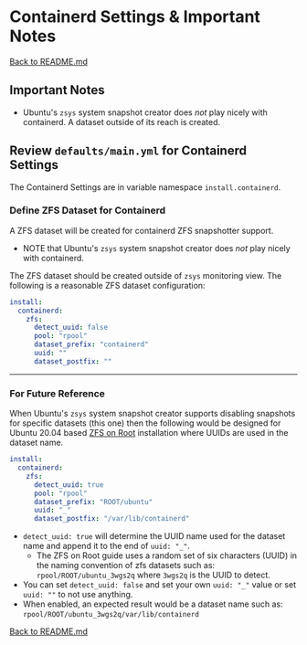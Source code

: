 # Containerd Settings & Important Notes

[Back to README.md](../README.md)

## Important Notes

* Ubuntu's `zsys` system snapshot creator does _not_ play nicely with containerd.  A dataset outside of its reach is created.

## Review `defaults/main.yml` for Containerd Settings

The Containerd Settings are in variable namespace `install.containerd`.

### Define ZFS Dataset for Containerd

A ZFS dataset will be created for containerd ZFS snapshotter support.  

* NOTE that Ubuntu's `zsys` system snapshot creator does _not_ play nicely with containerd.

The ZFS dataset should be created outside of `zsys` monitoring view. The following is a reasonable ZFS dataset configuration:

  ```yml
  install:
    containerd:
      zfs:
        detect_uuid: false
        pool: "rpool"
        dataset_prefix: "containerd"
        uuid: ""
        dataset_postfix: ""
  ```

---

### For Future Reference

When Ubuntu's `zsys` system snapshot creator supports disabling snapshots for specific datasets (this one) then the following would be designed for Ubuntu 20.04 based [ZFS on Root](https://github.com/reefland/ansible-zfs_on_root) installation where UUIDs are used in the dataset name.

```yml
install:
  containerd:
    zfs:
      detect_uuid: true
      pool: "rpool"
      dataset_prefix: "ROOT/ubuntu"
      uuid: "_"
      dataset_postfix: "/var/lib/containerd"
```

* `detect_uuid: true` will determine the UUID name used for the dataset name and append it to the end of `uuid: "_"`.  
  * The ZFS on Root guide uses a random set of six characters (UUID) in the naming convention of zfs datasets such as: `rpool/ROOT/ubuntu_3wgs2q` where `3wgs2q` is the UUID to detect.
* You can set `detect_uuid: false` and set your own `uuid: "_"` value or set `uuid: ""` to not use anything.
* When enabled, an expected result would be a dataset name such as: `rpool/ROOT/ubuntu_3wgs2q/var/lib/containerd`

[Back to README.md](../README.md)
